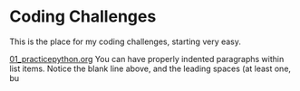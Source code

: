 # Coding Challenges

This is the place for my coding challenges, starting very easy.

[01_practicepython.org](https://github.com/pixelexio/CodingChallenges/tree/master/01%20-%20practicepython_org)
You can have properly indented paragraphs within list items. Notice the blank line above, and the leading spaces (at least one, bu

